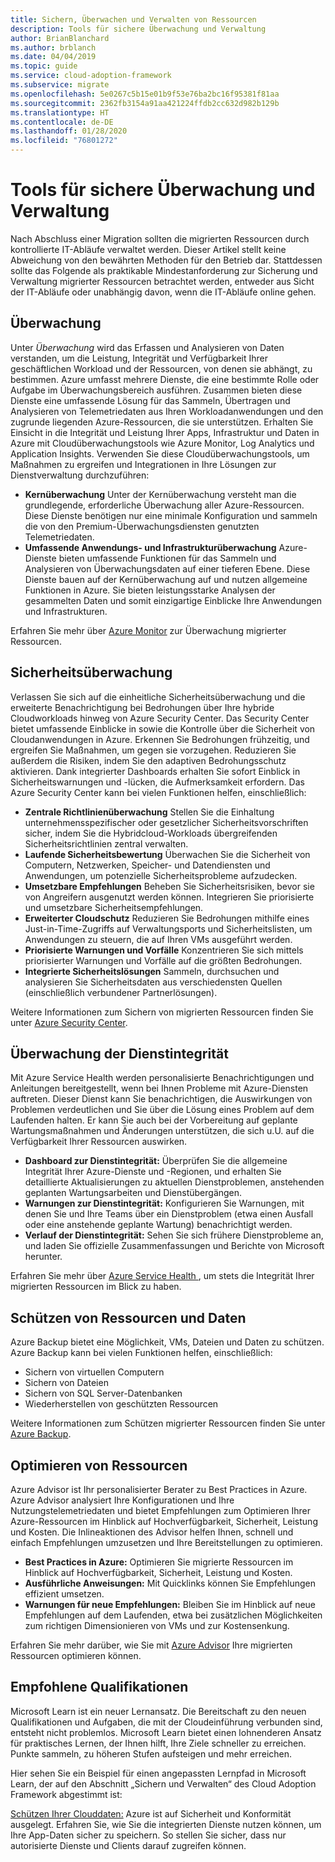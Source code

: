 ```yaml
---
title: Sichern, Überwachen und Verwalten von Ressourcen
description: Tools für sichere Überwachung und Verwaltung
author: BrianBlanchard
ms.author: brblanch
ms.date: 04/04/2019
ms.topic: guide
ms.service: cloud-adoption-framework
ms.subservice: migrate
ms.openlocfilehash: 5e0267c5b15e01b9f53e76ba2bc16f95381f81aa
ms.sourcegitcommit: 2362fb3154a91aa421224ffdb2cc632d982b129b
ms.translationtype: HT
ms.contentlocale: de-DE
ms.lasthandoff: 01/28/2020
ms.locfileid: "76801272"
---
```

# <a name="secure-monitoring-and-management-tools"></a>Tools für sichere Überwachung und Verwaltung

Nach Abschluss einer Migration sollten die migrierten Ressourcen durch kontrollierte IT-Abläufe verwaltet werden. Dieser Artikel stellt keine Abweichung von den bewährten Methoden für den Betrieb dar. Stattdessen sollte das Folgende als praktikable Mindestanforderung zur Sicherung und Verwaltung migrierter Ressourcen betrachtet werden, entweder aus Sicht der IT-Abläufe oder unabhängig davon, wenn die IT-Abläufe online gehen.

## <a name="monitoring"></a>Überwachung

Unter *Überwachung* wird das Erfassen und Analysieren von Daten verstanden, um die Leistung, Integrität und Verfügbarkeit Ihrer geschäftlichen Workload und der Ressourcen, von denen sie abhängt, zu bestimmen. Azure umfasst mehrere Dienste, die eine bestimmte Rolle oder Aufgabe im Überwachungsbereich ausführen. Zusammen bieten diese Dienste eine umfassende Lösung für das Sammeln, Übertragen und Analysieren von Telemetriedaten aus Ihren Workloadanwendungen und den zugrunde liegenden Azure-Ressourcen, die sie unterstützen. Erhalten Sie Einsicht in die Integrität und Leistung Ihrer Apps, Infrastruktur und Daten in Azure mit Cloudüberwachungstools wie Azure Monitor, Log Analytics und Application Insights. Verwenden Sie diese Cloudüberwachungstools, um Maßnahmen zu ergreifen und Integrationen in Ihre Lösungen zur Dienstverwaltung durchzuführen:

- **Kernüberwachung** Unter der Kernüberwachung versteht man die grundlegende, erforderliche Überwachung aller Azure-Ressourcen. Diese Dienste benötigen nur eine minimale Konfiguration und sammeln die von den Premium-Überwachungsdiensten genutzten Telemetriedaten.
- **Umfassende Anwendungs- und Infrastrukturüberwachung** Azure-Dienste bieten umfassende Funktionen für das Sammeln und Analysieren von Überwachungsdaten auf einer tieferen Ebene. Diese Dienste bauen auf der Kernüberwachung auf und nutzen allgemeine Funktionen in Azure. Sie bieten leistungsstarke Analysen der gesammelten Daten und somit einzigartige Einblicke Ihre Anwendungen und Infrastrukturen.

Erfahren Sie mehr über [Azure Monitor](https://docs.microsoft.com/azure/azure-monitor/overview) zur Überwachung migrierter Ressourcen.

## <a name="security-monitoring"></a>Sicherheitsüberwachung

Verlassen Sie sich auf die einheitliche Sicherheitsüberwachung und die erweiterte Benachrichtigung bei Bedrohungen über Ihre hybride Cloudworkloads hinweg von Azure Security Center. Das Security Center bietet umfassende Einblicke in sowie die Kontrolle über die Sicherheit von Cloudanwendungen in Azure. Erkennen Sie Bedrohungen frühzeitig, und ergreifen Sie Maßnahmen, um gegen sie vorzugehen. Reduzieren Sie außerdem die Risiken, indem Sie den adaptiven Bedrohungsschutz aktivieren. Dank integrierter Dashboards erhalten Sie sofort Einblick in Sicherheitswarnungen und -lücken, die Aufmerksamkeit erfordern. Das Azure Security Center kann bei vielen Funktionen helfen, einschließlich:

- **Zentrale Richtlinienüberwachung** Stellen Sie die Einhaltung unternehmensspezifischer oder gesetzlicher Sicherheitsvorschriften sicher, indem Sie die Hybridcloud-Workloads übergreifenden Sicherheitsrichtlinien zentral verwalten.
- **Laufende Sicherheitsbewertung** Überwachen Sie die Sicherheit von Computern, Netzwerken, Speicher- und Datendiensten und Anwendungen, um potenzielle Sicherheitsprobleme aufzudecken.
- **Umsetzbare Empfehlungen** Beheben Sie Sicherheitsrisiken, bevor sie von Angreifern ausgenutzt werden können. Integrieren Sie priorisierte und umsetzbare Sicherheitsempfehlungen.
- **Erweiterter Cloudschutz** Reduzieren Sie Bedrohungen mithilfe eines Just-in-Time-Zugriffs auf Verwaltungsports und Sicherheitslisten, um Anwendungen zu steuern, die auf Ihren VMs ausgeführt werden.
- **Priorisierte Warnungen und Vorfälle** Konzentrieren Sie sich mittels priorisierter Warnungen und Vorfälle auf die größten Bedrohungen.
- **Integrierte Sicherheitslösungen** Sammeln, durchsuchen und analysieren Sie Sicherheitsdaten aus verschiedensten Quellen (einschließlich verbundener Partnerlösungen).

Weitere Informationen zum Sichern von migrierten Ressourcen finden Sie unter [Azure Security Center](https://docs.microsoft.com/azure/security-center).

## <a name="service-health-monitoring"></a>Überwachung der Dienstintegrität

Mit Azure Service Health werden personalisierte Benachrichtigungen und Anleitungen bereitgestellt, wenn bei Ihnen Probleme mit Azure-Diensten auftreten. Dieser Dienst kann Sie benachrichtigen, die Auswirkungen von Problemen verdeutlichen und Sie über die Lösung eines Problem auf dem Laufenden halten. Er kann Sie auch bei der Vorbereitung auf geplante Wartungsmaßnahmen und Änderungen unterstützen, die sich u.U. auf die Verfügbarkeit Ihrer Ressourcen auswirken.

- **Dashboard zur Dienstintegrität:** Überprüfen Sie die allgemeine Integrität Ihrer Azure-Dienste und -Regionen, und erhalten Sie detaillierte Aktualisierungen zu aktuellen Dienstproblemen, anstehenden geplanten Wartungsarbeiten und Dienstübergängen.
- **Warnungen zur Dienstintegrität:** Konfigurieren Sie Warnungen, mit denen Sie und Ihre Teams über ein Dienstproblem (etwa einen Ausfall oder eine anstehende geplante Wartung) benachrichtigt werden.
- **Verlauf der Dienstintegrität:** Sehen Sie sich frühere Dienstprobleme an, und laden Sie offizielle Zusammenfassungen und Berichte von Microsoft herunter.

Erfahren Sie mehr über [Azure Service Health ](https://docs.microsoft.com/azure/service-health), um stets die Integrität Ihrer migrierten Ressourcen im Blick zu haben.

## <a name="protect-assets-and-data"></a>Schützen von Ressourcen und Daten

Azure Backup bietet eine Möglichkeit, VMs, Dateien und Daten zu schützen. Azure Backup kann bei vielen Funktionen helfen, einschließlich:

- Sichern von virtuellen Computern
- Sichern von Dateien
- Sichern von SQL Server-Datenbanken
- Wiederherstellen von geschützten Ressourcen

Weitere Informationen zum Schützen migrierter Ressourcen finden Sie unter [Azure Backup](https://docs.microsoft.com/azure/backup).

## <a name="optimize-resources"></a>Optimieren von Ressourcen

Azure Advisor ist Ihr personalisierter Berater zu Best Practices in Azure. Azure Advisor analysiert Ihre Konfigurationen und Ihre Nutzungstelemetriedaten und bietet Empfehlungen zum Optimieren Ihrer Azure-Ressourcen im Hinblick auf Hochverfügbarkeit, Sicherheit, Leistung und Kosten. Die Inlineaktionen des Advisor helfen Ihnen, schnell und einfach Empfehlungen umzusetzen und Ihre Bereitstellungen zu optimieren.

- **Best Practices in Azure:** Optimieren Sie migrierte Ressourcen im Hinblick auf Hochverfügbarkeit, Sicherheit, Leistung und Kosten.
- **Ausführliche Anweisungen:** Mit Quicklinks können Sie Empfehlungen effizient umsetzen.
- **Warnungen für neue Empfehlungen:** Bleiben Sie im Hinblick auf neue Empfehlungen auf dem Laufenden, etwa bei zusätzlichen Möglichkeiten zum richtigen Dimensionieren von VMs und zur Kostensenkung.

Erfahren Sie mehr darüber, wie Sie mit [Azure Advisor](https://docs.microsoft.com/azure/advisor/advisor-overview) Ihre migrierten Ressourcen optimieren können.

## <a name="suggested-skills"></a>Empfohlene Qualifikationen

Microsoft Learn ist ein neuer Lernansatz. Die Bereitschaft zu den neuen Qualifikationen und Aufgaben, die mit der Cloudeinführung verbunden sind, entsteht nicht problemlos. Microsoft Learn bietet einen lohnenderen Ansatz für praktisches Lernen, der Ihnen hilft, Ihre Ziele schneller zu erreichen. Punkte sammeln, zu höheren Stufen aufsteigen und mehr erreichen.

Hier sehen Sie ein Beispiel für einen angepassten Lernpfad in Microsoft Learn, der auf den Abschnitt „Sichern und Verwalten“ des Cloud Adoption Framework abgestimmt ist: 

[Schützen Ihrer Clouddaten:](https://docs.microsoft.com/learn/paths/secure-your-cloud-data/) Azure ist auf Sicherheit und Konformität ausgelegt. Erfahren Sie, wie Sie die integrierten Dienste nutzen können, um Ihre App-Daten sicher zu speichern. So stellen Sie sicher, dass nur autorisierte Dienste und Clients darauf zugreifen können.
